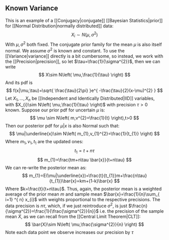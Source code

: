 ## Known Variance
This is an example of a [[Conjugacy|conjugate]] [[Bayesian Statistics|prior]] for [[Normal Distribution|normally distributed]] data:
$$
X_{i}\sim N(\mu,\sigma^{2})
$$
With $\mu,\sigma^{2}$ both fixed. The conjugate prior family for the mean $\mu$ is also itself normal. We assume $\sigma^{2}$ is known and constant. To use the [[Variance|variance]] directly is a bit cumbersome, so instead, we work with the [[Precision|precision]], so let $\tau=\frac{1}{\sigma^{2}}$, then we can write
$$
X\sim N\left( \mu,\frac{1}{\tau} \right)
$$
And its pdf is
$$
f(x|\mu,\tau)=\sqrt{ \frac{\tau}{2\pi} }e^{ -\frac{\tau}{2}(x-\mu)^{2} }
$$
Let $X_{1},\dots,X_{n}$ be [[Independent and Identically Distributed|IID]] variables, with $X_{i}\sim N\left( \mu,\frac{1}{\tau} \right)$ with precision $\tau>0$ known.
Suppose our prior pdf for uncertain $\mu$ is:
$$
\mu \sim N\left( m,v^{2}=\frac{1}{t} \right),t>0
$$
Then our posterior pdf for $\mu|x$ is also Normal such that:
$$
\mu|\underline{x}\sim N\left( m_{1},v_{1}^{2}=\frac{1}{t_{1}} \right)
$$
Where $m_{1},v_{1},t_{1}$ are the updated ones:
$$
t_{1}=t+n\tau
$$
$$
m_{1}=\frac{tm+n\tau \bar{x}}{t+n\tau}
$$
We can re-write the posterior mean as:
$$
m_{1}=E(\mu|\underline{x})=\frac{t}{t_{1}}m+\frac{n\tau}{t_{1}}\bar{x}=km+(1-k)\bar{x}
$$
Where $k=\frac{t}{t+n\tau}$. Thus, again, the posterior mean is a weighted average of the prior mean $m$ and sample mean $\bar{x}=\frac{1}{n}\sum_{ i=1} ^{ n} x_{i}$ with weights proportional to the respective precisions.
The data precision is $n\tau$, which, if we just reintroduce $\sigma^{2}$, is just $\frac{n}{\sigma^{2}}=\frac{1}{\frac{\sigma^{2}}{n}}$ i.e. the precision of the sample mean $\bar{X}$, as we can recall from the [[Central Limit Theorem|CLT]]:
$$
\bar{X}\sim N\left( \mu,\frac{\sigma^{2}}{n} \right)
$$
Note each data point we observe increases our precision by $\tau$
